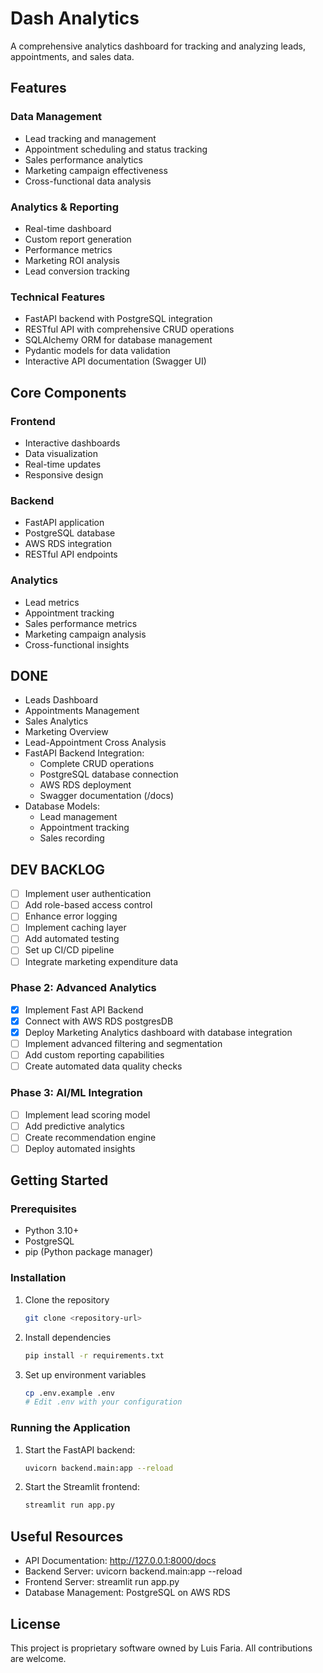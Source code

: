 # Dash Analytics

A comprehensive analytics dashboard for tracking and analyzing leads, appointments, and sales data.

## Features

### Data Management
- Lead tracking and management
- Appointment scheduling and status tracking
- Sales performance analytics
- Marketing campaign effectiveness
- Cross-functional data analysis

### Analytics & Reporting
- Real-time dashboard
- Custom report generation
- Performance metrics
- Marketing ROI analysis
- Lead conversion tracking

### Technical Features
- FastAPI backend with PostgreSQL integration
- RESTful API with comprehensive CRUD operations
- SQLAlchemy ORM for database management
- Pydantic models for data validation
- Interactive API documentation (Swagger UI)

## Core Components

### Frontend
- Interactive dashboards
- Data visualization
- Real-time updates
- Responsive design

### Backend
- FastAPI application
- PostgreSQL database
- AWS RDS integration
- RESTful API endpoints

### Analytics
- Lead metrics
- Appointment tracking
- Sales performance metrics
- Marketing campaign analysis
- Cross-functional insights

## DONE
- Leads Dashboard
- Appointments Management
- Sales Analytics
- Marketing Overview
- Lead-Appointment Cross Analysis
- FastAPI Backend Integration:
  - Complete CRUD operations
  - PostgreSQL database connection
  - AWS RDS deployment
  - Swagger documentation (/docs)
- Database Models:
  - Lead management
  - Appointment tracking
  - Sales recording

## DEV BACKLOG
- [ ] Implement user authentication
- [ ] Add role-based access control
- [ ] Enhance error logging
- [ ] Implement caching layer
- [ ] Add automated testing
- [ ] Set up CI/CD pipeline
- [ ] Integrate marketing expenditure data

### Phase 2: Advanced Analytics
- [X] Implement Fast API Backend
- [X] Connect with AWS RDS postgresDB
- [X] Deploy Marketing Analytics dashboard with database integration
- [ ] Implement advanced filtering and segmentation
- [ ] Add custom reporting capabilities
- [ ] Create automated data quality checks

### Phase 3: AI/ML Integration
- [ ] Implement lead scoring model
- [ ] Add predictive analytics
- [ ] Create recommendation engine
- [ ] Deploy automated insights

## Getting Started

### Prerequisites
- Python 3.10+
- PostgreSQL
- pip (Python package manager)

### Installation
1. Clone the repository
   ```bash
   git clone <repository-url>
   ```

2. Install dependencies
   ```bash
   pip install -r requirements.txt
   ```

3. Set up environment variables
   ```bash
   cp .env.example .env
   # Edit .env with your configuration
   ```

### Running the Application
1. Start the FastAPI backend:
   ```bash
   uvicorn backend.main:app --reload
   ```

2. Start the Streamlit frontend:
   ```bash
   streamlit run app.py
   ```

## Useful Resources
- API Documentation: http://127.0.0.1:8000/docs
- Backend Server: uvicorn backend.main:app --reload
- Frontend Server: streamlit run app.py
- Database Management: PostgreSQL on AWS RDS

## License
This project is proprietary software owned by Luis Faria. All contributions are welcome.